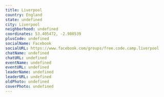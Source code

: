 ```yaml
---
title: Liverpool
country: England
state: undefined
city: Liverpool
neighborhood: undefined
coordinates: 53.405472, -2.980539
plusCode: undefined
socialName: Facebook
socialURL: https://www.facebook.com/groups/free.code.camp.liverpool
chatName: undefined
chatURL: undefined
eventName: undefined
eventURL: undefined
leaderName: undefined
leaderURL: undefined
oldPhoto: undefined
coverPhoto: undefined
---
```

